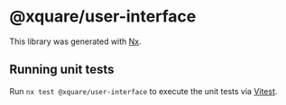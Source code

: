 # @xquare/user-interface

This library was generated with [Nx](https://nx.dev).

## Running unit tests

Run `nx test @xquare/user-interface` to execute the unit tests via [Vitest](https://vitest.dev/).

